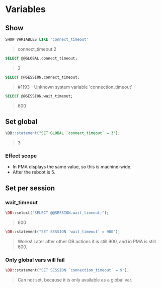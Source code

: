 # Variables

## Show

```sql
SHOW VARIABLES LIKE 'connect_timeout'
```
> connect_timeout 2

```sql
SELECT @@GLOBAL.connect_timeout;
```
> 2

```sql
SELECT @@SESSION.connect_timeout;
```
> #1193 - Unknown system variable 'connection_timeout'

```sql
SELECT @@SESSION.wait_timeout;
```
> 600

## Set global

```sql
\DB::statement("SET GLOBAL `connect_timeout` = 3");
```
> 3

### Effect scope

* In PMA displays the same value, so this is machine-wide.
* After the reboot is 5.

## Set per session

### wait_timeout

```php
\DB::select("SELECT @@SESSION.wait_timeout;");
```
> 600

```php
\DB::statement("SET SESSION `wait_timeout` = 900");
```
> Works! Later after other DB actions it is still 900, and in PMA is still 600.

### Only global vars will fail

```php
\DB::statement("SET SESSION `connection_timeout` = 9");
```
> Can not set, because it is only available as a global var.